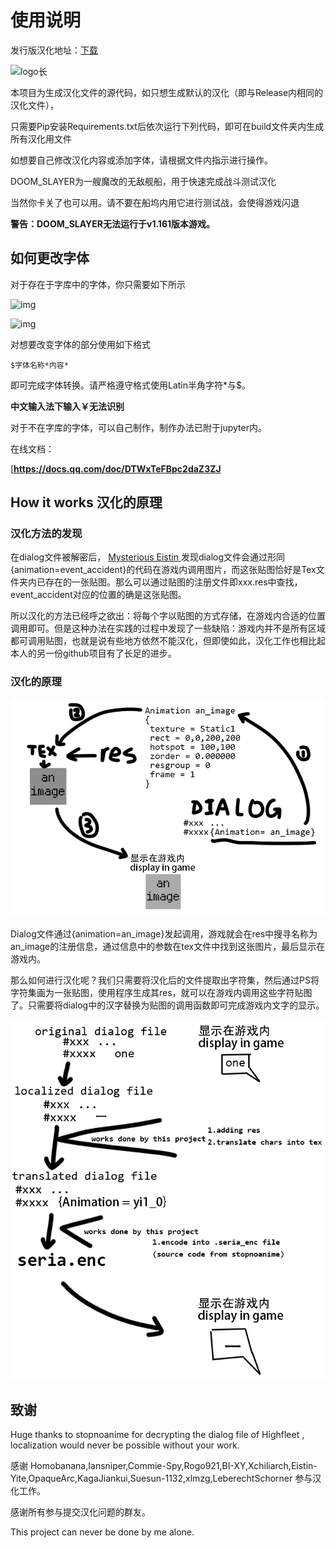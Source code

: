 # 使用说明

发行版汉化地址：[下载](https://github.com/Xchiliarch/Highfleet_chinese_work/releases)

![logo长](https://raw.githubusercontent.com/Xchiliarch/Xchiliarch_Image_Host/master/logo%E9%95%BF.png)

本项目为生成汉化文件的源代码，如只想生成默认的汉化（即与Release内相同的汉化文件），

只需要Pip安装Requirements.txt后依次运行下列代码，即可在build文件夹内生成所有汉化用文件

如想要自己修改汉化内容或添加字体，请根据文件内指示进行操作。



DOOM_SLAYER为一艘魔改的无敌舰船，用于快速完成战斗测试汉化

当然你卡关了也可以用。请不要在船坞内用它进行测试战，会使得游戏闪退

**警告：DOOM_SLAYER无法运行于v1.161版本游戏。**



## **如何更改字体**

对于存在于字库中的字体，你只需要如下所示

![img](https://docimg5.docs.qq.com/image/AgAABTTvR0xQDEyS0sRIuq-aXA1_aFi2.png?w=796&h=152)

![img](https://docimg2.docs.qq.com/image/AgAABTTvR0yWY7s1La1IZK7LObdB7ddt.png?w=769&h=44)

对想要改变字体的部分使用如下格式



```
$字体名称*内容*
```



即可完成字体转换。请严格遵守格式使用Latin半角字符*与$。

**中文输入法下输入￥无法识别**

对于不在字库的字体，可以自己制作，制作办法已附于jupyter内。

在线文档：

[**https://docs.qq.com/doc/DTWxTeFBpc2daZ3ZJ**

[](https://docs.qq.com/doc/DTWxTeFBpc2daZ3ZJ)

## How it works 汉化的原理

### 汉化方法的发现

在dialog文件被解密后， [Mysterious Eistin ](https://steamcommunity.com/id/TheRealEve/myworkshopfiles/?section=guides&appid=1434950) 发现dialog文件会通过形同{animation=event_accident}的代码在游戏内调用图片，而这张贴图恰好是Tex文件夹内已存在的一张贴图。那么可以通过贴图的注册文件即xxx.res中查找，event_accident对应的位置的确是这张贴图。

所以汉化的方法已经呼之欲出：将每个字以贴图的方式存储，在游戏内合适的位置调用即可。但是这种办法在实践的过程中发现了一些缺陷：游戏内并不是所有区域都可调用贴图，也就是说有些地方依然不能汉化，但即使如此，汉化工作也相比起本人的另一份github项目有了长足的进步。

### 汉化的原理

![image-20221031174112004](https://github.com/Xchiliarch/Xchiliarch_Image_Host/blob/master/image-20221031174112004.png)



Dialog文件通过{animation=an_image}发起调用，游戏就会在res中搜寻名称为an_image的注册信息，通过信息中的参数在tex文件中找到这张图片，最后显示在游戏内。

那么如何进行汉化呢？我们只需要将汉化后的文件提取出字符集，然后通过PS将字符集画为一张贴图，使用程序生成其res，就可以在游戏内调用这些字符贴图了。只需要将dialog中的汉字替换为贴图的调用函数即可完成游戏内文字的显示。

![image-20221031180439226](https://github.com/Xchiliarch/Xchiliarch_Image_Host/blob/master/image-20221031180439226.png)







## 致谢

Huge thanks to stopnoanime for decrypting the dialog file of Highfleet , localization would never be possible without your work.

感谢 Homobanana,Iansniper,Commie-Spy,Rogo921,BI-XY,Xchiliarch,Eistin-Yite,OpaqueArc,KagaJiankui,Suesun-1132,xlmzg,LeberechtSchorner 参与汉化工作。



感谢所有参与提交汉化问题的群友。



This project can never be done by me alone.

